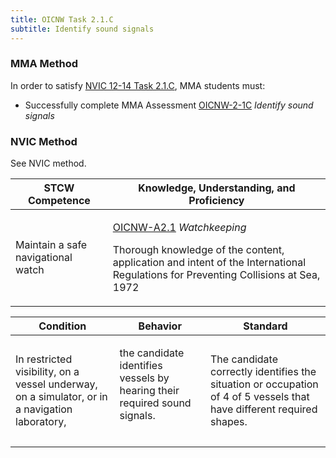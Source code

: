 ```yaml
---
title: OICNW Task 2.1.C 
subtitle: Identify sound signals
---
```



### MMA Method

In order to satisfy  [NVIC 12-14  Task  2.1.C](/stcw23/assets/images/nvic-12-14.pdf), MMA students must:

* Successfully complete MMA Assessment  [OICNW-2-1C](OICNW-2-1C) *Identify sound signals*


### NVIC Method

<a onclick="togglevisibility('nvic_methods')" >See NVIC method.</a>

<div id='nvic_methods' class='hide'>

<table>
<thead>
<tr>
<th class='forty'> STCW Competence </th>
<th class='sixty'> Knowledge, Understanding, and Proficiency </th>
</tr>
</thead>




<tbody>
<tr><td markdown='1'>

Maintain a safe navigational watch

</td><td markdown='1'>

[OICNW-A2.1](../../tables/21.html#OICNW-A2.1) *Watchkeeping*

Thorough knowledge of the content, application and intent of the International Regulations for Preventing Collisions at Sea, 1972

</td></tr>


</tbody>
</table>


<table>
<thead>
<tr><th class='twenty'>  Condition </th><th class='twenty'> Behavior </th><th  class='sixty'>Standard </th></tr>
</thead>
<tbody >



<tr><td markdown='1'>

In restricted visibility, on a vessel underway, on a simulator, or in a navigation laboratory,

</td><td markdown='1'>

the candidate identifies vessels by hearing their required sound signals.

<br>

<div class="tooltip">
<span class="tooltiptext">
</span>
</div>


</td><td markdown='1'>

The candidate correctly identifies the situation or occupation of 4 of 5 vessels that have different required shapes.

</td></tr>
</tbody>
</table>
</div>
